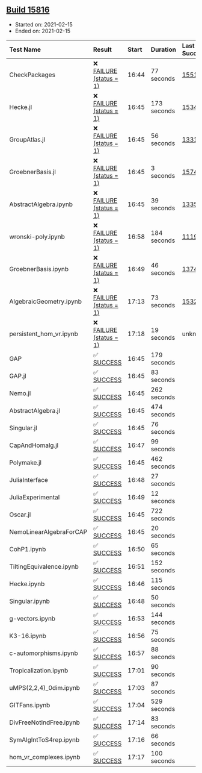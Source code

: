 ## [Build 15816](https://oscarci.mathematik.uni-kl.de/job/oscar/15816/)

* Started on: 2021-02-15
* Ended on: 2021-02-15

| Test Name    | Result | Start | Duration | Last Success | First Failure |
|:-------------|:-------|:------|:---------|:-------------|:--------------|
| CheckPackages | ❌ [FAILURE (status = 1)](https://oscarci.mathematik.uni-kl.de/job/oscar/15816/artifact/logs/build-15816/CheckPackages.log) | 16:44 | 77 seconds | [15514](https://oscarci.mathematik.uni-kl.de/job/oscar/15514/) | [15515](https://oscarci.mathematik.uni-kl.de/job/oscar/15515/) |
| Hecke.jl | ❌ [FAILURE (status = 1)](https://oscarci.mathematik.uni-kl.de/job/oscar/15816/artifact/logs/build-15816/Hecke.jl.log) | 16:45 | 173 seconds | [15344](https://oscarci.mathematik.uni-kl.de/job/oscar/15344/) | [15348](https://oscarci.mathematik.uni-kl.de/job/oscar/15348/) |
| GroupAtlas.jl | ❌ [FAILURE (status = 1)](https://oscarci.mathematik.uni-kl.de/job/oscar/15816/artifact/logs/build-15816/GroupAtlas.jl.log) | 16:45 | 56 seconds | [13311](https://oscarci.mathematik.uni-kl.de/job/oscar/13311/) | [13312](https://oscarci.mathematik.uni-kl.de/job/oscar/13312/) |
| GroebnerBasis.jl | ❌ [FAILURE (status = 1)](https://oscarci.mathematik.uni-kl.de/job/oscar/15816/artifact/logs/build-15816/GroebnerBasis.jl.log) | 16:45 | 3 seconds | [15745](https://oscarci.mathematik.uni-kl.de/job/oscar/15745/) | [15746](https://oscarci.mathematik.uni-kl.de/job/oscar/15746/) |
| AbstractAlgebra.ipynb | ❌ [FAILURE (status = 1)](https://oscarci.mathematik.uni-kl.de/job/oscar/15816/artifact/logs/build-15816/AbstractAlgebra.ipynb.log) | 16:45 | 39 seconds | [13355](https://oscarci.mathematik.uni-kl.de/job/oscar/13355/) | [13356](https://oscarci.mathematik.uni-kl.de/job/oscar/13356/) |
| wronski-poly.ipynb | ❌ [FAILURE (status = 1)](https://oscarci.mathematik.uni-kl.de/job/oscar/15816/artifact/logs/build-15816/wronski-poly.ipynb.log) | 16:58 | 184 seconds | [11192](https://oscarci.mathematik.uni-kl.de/job/oscar/11192/) | [11193](https://oscarci.mathematik.uni-kl.de/job/oscar/11193/) |
| GroebnerBasis.ipynb | ❌ [FAILURE (status = 1)](https://oscarci.mathematik.uni-kl.de/job/oscar/15816/artifact/logs/build-15816/GroebnerBasis.ipynb.log) | 16:49 | 46 seconds | [13748](https://oscarci.mathematik.uni-kl.de/job/oscar/13748/) | [13749](https://oscarci.mathematik.uni-kl.de/job/oscar/13749/) |
| AlgebraicGeometry.ipynb | ❌ [FAILURE (status = 1)](https://oscarci.mathematik.uni-kl.de/job/oscar/15816/artifact/logs/build-15816/AlgebraicGeometry.ipynb.log) | 17:13 | 73 seconds | [15322](https://oscarci.mathematik.uni-kl.de/job/oscar/15322/) | [15323](https://oscarci.mathematik.uni-kl.de/job/oscar/15323/) |
| persistent_hom_vr.ipynb | ❌ [FAILURE (status = 1)](https://oscarci.mathematik.uni-kl.de/job/oscar/15816/artifact/logs/build-15816/persistent_hom_vr.ipynb.log) | 17:18 | 19 seconds | unknown | unknown |
| GAP | ✅ [SUCCESS](https://oscarci.mathematik.uni-kl.de/job/oscar/15816/artifact/logs/build-15816/GAP.log) | 16:45 | 179 seconds |  |  |
| GAP.jl | ✅ [SUCCESS](https://oscarci.mathematik.uni-kl.de/job/oscar/15816/artifact/logs/build-15816/GAP.jl.log) | 16:45 | 83 seconds |  |  |
| Nemo.jl | ✅ [SUCCESS](https://oscarci.mathematik.uni-kl.de/job/oscar/15816/artifact/logs/build-15816/Nemo.jl.log) | 16:45 | 262 seconds |  |  |
| AbstractAlgebra.jl | ✅ [SUCCESS](https://oscarci.mathematik.uni-kl.de/job/oscar/15816/artifact/logs/build-15816/AbstractAlgebra.jl.log) | 16:45 | 474 seconds |  |  |
| Singular.jl | ✅ [SUCCESS](https://oscarci.mathematik.uni-kl.de/job/oscar/15816/artifact/logs/build-15816/Singular.jl.log) | 16:45 | 76 seconds |  |  |
| CapAndHomalg.jl | ✅ [SUCCESS](https://oscarci.mathematik.uni-kl.de/job/oscar/15816/artifact/logs/build-15816/CapAndHomalg.jl.log) | 16:47 | 99 seconds |  |  |
| Polymake.jl | ✅ [SUCCESS](https://oscarci.mathematik.uni-kl.de/job/oscar/15816/artifact/logs/build-15816/Polymake.jl.log) | 16:45 | 462 seconds |  |  |
| JuliaInterface | ✅ [SUCCESS](https://oscarci.mathematik.uni-kl.de/job/oscar/15816/artifact/logs/build-15816/JuliaInterface.log) | 16:48 | 27 seconds |  |  |
| JuliaExperimental | ✅ [SUCCESS](https://oscarci.mathematik.uni-kl.de/job/oscar/15816/artifact/logs/build-15816/JuliaExperimental.log) | 16:49 | 12 seconds |  |  |
| Oscar.jl | ✅ [SUCCESS](https://oscarci.mathematik.uni-kl.de/job/oscar/15816/artifact/logs/build-15816/Oscar.jl.log) | 16:45 | 722 seconds |  |  |
| NemoLinearAlgebraForCAP | ✅ [SUCCESS](https://oscarci.mathematik.uni-kl.de/job/oscar/15816/artifact/logs/build-15816/NemoLinearAlgebraForCAP.log) | 16:45 | 20 seconds |  |  |
| CohP1.ipynb | ✅ [SUCCESS](https://oscarci.mathematik.uni-kl.de/job/oscar/15816/artifact/logs/build-15816/CohP1.ipynb.log) | 16:50 | 65 seconds |  |  |
| TiltingEquivalence.ipynb | ✅ [SUCCESS](https://oscarci.mathematik.uni-kl.de/job/oscar/15816/artifact/logs/build-15816/TiltingEquivalence.ipynb.log) | 16:51 | 152 seconds |  |  |
| Hecke.ipynb | ✅ [SUCCESS](https://oscarci.mathematik.uni-kl.de/job/oscar/15816/artifact/logs/build-15816/Hecke.ipynb.log) | 16:46 | 115 seconds |  |  |
| Singular.ipynb | ✅ [SUCCESS](https://oscarci.mathematik.uni-kl.de/job/oscar/15816/artifact/logs/build-15816/Singular.ipynb.log) | 16:48 | 50 seconds |  |  |
| g-vectors.ipynb | ✅ [SUCCESS](https://oscarci.mathematik.uni-kl.de/job/oscar/15816/artifact/logs/build-15816/g-vectors.ipynb.log) | 16:53 | 144 seconds |  |  |
| K3-16.ipynb | ✅ [SUCCESS](https://oscarci.mathematik.uni-kl.de/job/oscar/15816/artifact/logs/build-15816/K3-16.ipynb.log) | 16:56 | 75 seconds |  |  |
| c-automorphisms.ipynb | ✅ [SUCCESS](https://oscarci.mathematik.uni-kl.de/job/oscar/15816/artifact/logs/build-15816/c-automorphisms.ipynb.log) | 16:57 | 88 seconds |  |  |
| Tropicalization.ipynb | ✅ [SUCCESS](https://oscarci.mathematik.uni-kl.de/job/oscar/15816/artifact/logs/build-15816/Tropicalization.ipynb.log) | 17:01 | 90 seconds |  |  |
| uMPS(2,2,4)_0dim.ipynb | ✅ [SUCCESS](https://oscarci.mathematik.uni-kl.de/job/oscar/15816/artifact/logs/build-15816/uMPS-2-2-4-_0dim.ipynb.log) | 17:03 | 87 seconds |  |  |
| GITFans.ipynb | ✅ [SUCCESS](https://oscarci.mathematik.uni-kl.de/job/oscar/15816/artifact/logs/build-15816/GITFans.ipynb.log) | 17:04 | 529 seconds |  |  |
| DivFreeNotIndFree.ipynb | ✅ [SUCCESS](https://oscarci.mathematik.uni-kl.de/job/oscar/15816/artifact/logs/build-15816/DivFreeNotIndFree.ipynb.log) | 17:14 | 83 seconds |  |  |
| SymAlgIntToS4rep.ipynb | ✅ [SUCCESS](https://oscarci.mathematik.uni-kl.de/job/oscar/15816/artifact/logs/build-15816/SymAlgIntToS4rep.ipynb.log) | 17:16 | 66 seconds |  |  |
| hom_vr_complexes.ipynb | ✅ [SUCCESS](https://oscarci.mathematik.uni-kl.de/job/oscar/15816/artifact/logs/build-15816/hom_vr_complexes.ipynb.log) | 17:17 | 100 seconds |  |  |

